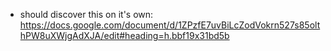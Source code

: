 * should discover this on it's own: https://docs.google.com/document/d/1ZPzfE7uvBiLcZodVokrn527s85olthPW8uXWjgAdXJA/edit#heading=h.bbf19x31bd5b
